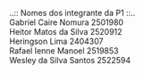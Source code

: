 ..:: Nomes dos integrante da P1 ::..    
Gabriel Caire Nomura 2501980   
Heitor Matos da Silva 2520912   
Heringson Lima 2404307   
Rafael Ienne Manoel 2519853   
Wesley da Silva Santos 2522594    


